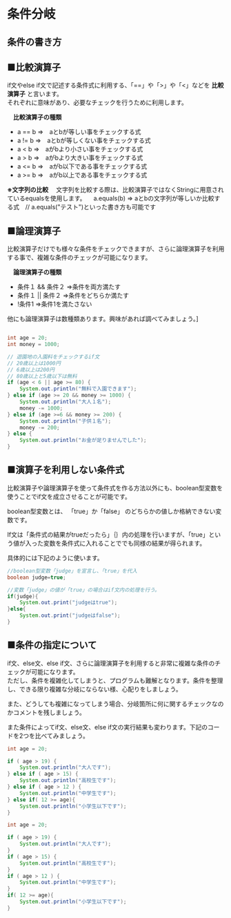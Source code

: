 # 条件分岐
## 条件の書き方

## ■比較演算子
if文やelse if文で記述する条件式に利用する、「==」や「>」や「<」などを **比較演算子** と言います。  
それぞれに意味があり、必要なチェックを行うために利用します。

　**比較演算子の種類**
* a == b    ⇒　aとbが等しい事をチェックする式
* a != b    ⇒　aとbが等しくない事をチェックする式
* a < b	    ⇒　aがbより小さい事をチェックする式
* a > b	    ⇒　aがbより大きい事をチェックする式
* a <= b    ⇒　aがb以下である事をチェックする式
* a >= b    ⇒　aがb以上である事をチェックする式

**※文字列の比較**
　文字列を比較する際は、比較演算子ではなくStringに用意されているequalsを使用します。
　a.equals(b) ⇒ aとbの文字列が等しいか比較する式　// a.equals("テスト")といった書き方も可能です

## ■論理演算子
比較演算子だけでも様々な条件をチェックできますが、さらに論理演算子を利用する事で、複雑な条件のチェックが可能になります。

　**論理演算子の種類**
* 条件１ && 条件２  ⇒条件を両方満たす
* 条件１ || 条件２  ⇒条件をどちらか満たす
* !条件1           ⇒条件1を満たさない

他にも論理演算子は数種類あります。興味があれば調べてみましょう。]

```java

int age = 20;
int money = 1000;

// 遊園地の入園料をチェックするif文
// 20歳以上は1000円
// 6歳以上は200円
// 80歳以上と5歳以下は無料
if (age < 6 || age >= 80) {
    System.out.println("無料で入園できます");
} else if (age >= 20 && money >= 1000) {
    System.out.println("大人１名");
    money -= 1000;
} else if (age >=6 && money >= 200) {
    System.out.println("子供１名");
    money -= 200;
} else {
    System.out.println("お金が足りませんでした");
}

```

## ■演算子を利用しない条件式
比較演算子や論理演算子を使って条件式を作る方法以外にも、boolean型変数を使うことでif文を成立させることが可能です。

boolean型変数とは、
「true」か「false」
のどちらかの値しか格納できない変数です。

If文は「条件式の結果がtrueだったら」｛｝内の処理を行いますが、「true」という値が入った変数を条件式に入れることででも同様の結果が得られます。

具体的には下記のように使います。

```java
//boolean型変数「judge」を宣言し、「true」を代入
boolean judge=true;

//変数「judge」の値が「true」の場合はif文内の処理を行う。
if(judge){
	System.out.print("judgeはtrue");
}else{
	System.out.print("judgeはfalse");
}
```

## ■条件の指定について
if文、else文、else if文、さらに論理演算子を利用すると非常に複雑な条件のチェックが可能になります。  
ただし、条件を複雑化してしまうと、プログラムも難解となります。条件を整理し、できる限り複雑な分岐にならない様、心配りをしましょう。

また、どうしても複雑になってしまう場合、分岐箇所に何に関するチェックなのかコメントを残しましょう。

また条件によってif文、else文、else if文の実行結果も変わります。下記のコードを2つを比べてみましょう。

```java
int age = 20;

if ( age > 19) {
    System.out.println("大人です");
} else if ( age > 15) {
    System.out.println("高校生です");
} else if ( age > 12 ) {
    System.out.println("中学生です");
} else if( 12 >= age){
    System.out.println("小学生以下です");
}

```

```java
int age = 20;

if ( age > 19) {
    System.out.println("大人です");
}
if ( age > 15) {
    System.out.println("高校生です");
}
if ( age > 12 ) {
    System.out.println("中学生です");
}
if( 12 >= age){
    System.out.println("小学生以下です");
}

```